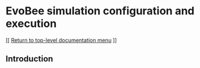 # EvoBee simulation configuration and execution

[[ [Return to top-level documentation menu](../../README.md) ]]

## Introduction
<!--stackedit_data:
eyJoaXN0b3J5IjpbMjA1NjQ1MDM2NV19
-->